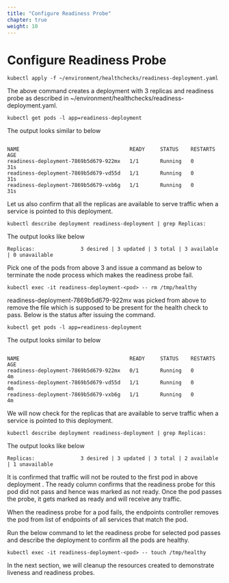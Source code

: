 ```yaml
---
title: "Configure Readiness Probe"
chapter: true
weight: 10
---
```


# Configure Readiness Probe

```
kubectl apply -f ~/environment/healthchecks/readiness-deployment.yaml
```

The above command creates a deployment with 3 replicas and readiness probe as described in ~/environment/healthchecks/readiness-deployment.yaml.


```
kubectl get pods -l app=readiness-deployment
```

The output looks similar to below

```

NAME                                    READY     STATUS    RESTARTS   AGE
readiness-deployment-7869b5d679-922mx   1/1       Running   0          31s
readiness-deployment-7869b5d679-vd55d   1/1       Running   0          31s
readiness-deployment-7869b5d679-vxb6g   1/1       Running   0          31s
```

Let us also confirm that all the replicas are available to serve traffic when a service is pointed to this deployment.

```
kubectl describe deployment readiness-deployment | grep Replicas:
```

The output looks like below

```
Replicas:               3 desired | 3 updated | 3 total | 3 available | 0 unavailable
```

Pick one of the pods from above 3 and issue a command as below to terminate the node process which makes the readiness probe fail.

```
kubectl exec -it readiness-deployment-<pod> -- rm /tmp/healthy
```

readiness-deployment-7869b5d679-922mx was picked from above to remove the file which is supposed to be present for the health check to pass. Below is the status after issuing the command.

```
kubectl get pods -l app=readiness-deployment
```

The output looks similar to below

```

NAME                                    READY     STATUS    RESTARTS   AGE
readiness-deployment-7869b5d679-922mx   0/1       Running   0          4m
readiness-deployment-7869b5d679-vd55d   1/1       Running   0          4m
readiness-deployment-7869b5d679-vxb6g   1/1       Running   0          4m
```

We will now check for the replicas that are available to serve traffic when a service is pointed to this deployment.

```
kubectl describe deployment readiness-deployment | grep Replicas:
```

The output looks like below

```
Replicas:               3 desired | 3 updated | 3 total | 2 available | 1 unavailable
```

It is confirmed that traffic will not be routed to the first pod in above deployment . The ready column confirms that the readiness probe for this pod did not pass and hence was marked as not ready. Once the pod passes the probe, it gets marked as ready and will receive any traffic.

When the readiness probe for a pod fails, the endpoints controller removes the pod from list of endpoints of all services that match the pod.

Run the below command to let the readiness probe for selected pod passes and describe the deployment to confirm all the pods are healthy.

```
kubectl exec -it readiness-deployment-<pod> -- touch /tmp/healthy
```

In the next section, we will cleanup the resources created to demonstrate liveness and readiness probes.
